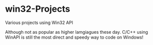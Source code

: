 # win32-Projects
Various projects using Win32 API

Although not as popular as higher lamgiagues these day.  C/C++ using WinAPI is still the most direct and speedy way to code on Windows! 
